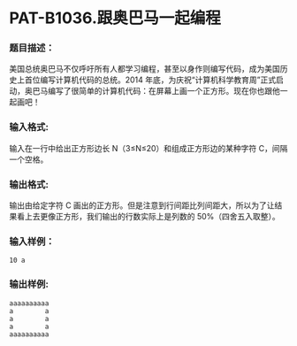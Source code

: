 # PAT-B1036.跟奥巴马一起编程

### 题目描述：

美国总统奥巴马不仅呼吁所有人都学习编程，甚至以身作则编写代码，成为美国历史上首位编写计算机代码的总统。2014 年底，为庆祝“计算机科学教育周”正式启动，奥巴马编写了很简单的计算机代码：在屏幕上画一个正方形。现在你也跟他一起画吧！

### 输入格式:

输入在一行中给出正方形边长 N（3≤N≤20）和组成正方形边的某种字符 C，间隔一个空格。

### 输出格式:

输出由给定字符 C 画出的正方形。但是注意到行间距比列间距大，所以为了让结果看上去更像正方形，我们输出的行数实际上是列数的 50%（四舍五入取整）。

### 输入样例：

```in
10 a
```

### 输出样例:

```out
aaaaaaaaaa
a        a
a        a
a        a
aaaaaaaaaa
```


